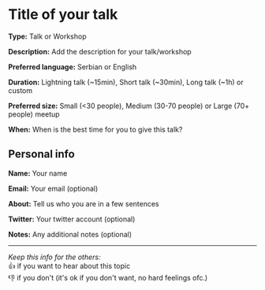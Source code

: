# Title of your talk

**Type:** Talk or Workshop

**Description:** Add the description for your talk/workshop  

**Preferred language:** Serbian or English  

**Duration:** Lightning talk (~15min), Short talk (~30min), Long talk (~1h) or custom  

**Preferred size:** Small (<30 people), Medium (30-70 people) or Large (70+ people) meetup  

**When:** When is the best time for you to give this talk?

## Personal info

**Name:** Your name  

**Email:** Your email (optional)  

**About:** Tell us who you are in a few sentences

**Twitter:** Your twitter account (optional)

**Notes:** Any additional notes (optional)

---

_Keep this info for the others:_  
:+1: if you want to hear about this topic  
:-1: if you don't (it's ok if you don't want, no hard feelings ofc.)